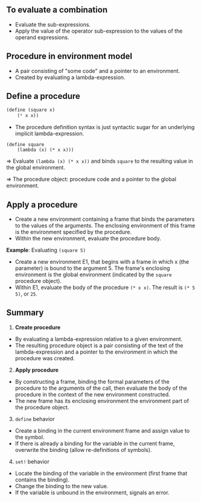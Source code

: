 ## To evaluate a combination

- Evaluate the sub-expressions.
- Apply the value of the operator sub-expression to the values of the operand expressions.

## Procedure in environment model

- A pair consisting of "some code" and a pointer to an environment.
- Created by evaluating a lambda-expression.

## Define a procedure

```scheme
(define (square x)
    (* x x))
```

- The procedure definition syntax is just syntactic sugar for an underlying implicit lambda-expression.

```
(define square
    (lambda (x) (* x x)))
```

=> Evaluate `(lambda (x) (* x x))` and binds `square` to the resulting value in the global environment.

=> The procedure object: procedure code and a pointer to the global environment.

## Apply a procedure

- Create a new environment containing a frame that binds the parameters to the values of the arguments. The enclosing environment of this frame is the environment specified by the procedure.
- Within the new environment, evaluate the procedure body.

**Example**: Evaluating `(square 5)`

- Create a new environment E1, that begins with a frame in which x (the parameter) is bound to the argument 5. The frame's enclosing environment is the global environment (indicated by the `square` procedure object).
- Within E1, evaluate the body of the procedure `(* x x)`. The result is `(* 5 5)`, or `25`.

## Summary

1. **Create procedure**

- By evaluating a lambda-expression relative to a given environment.
- The resulting procedure object is a pair consisting of the text of the lambda-expression and a pointer to the environment in which the procedure was created.

2. **Apply procedure**

- By constructing a frame, binding the formal parameters of the procedure to the arguments of the call, then evaluate the body of the procedure in the context of the new environment constructed.
- The new frame has its enclosing environment the environment part of the procedure object.

3. `define` behavior
- Create a binding in the current environment frame and assign value to the symbol.
- If there is already a binding for the variable in the current frame, overwrite the binding (allow re-definitions of symbols).

4. `set!` behavior
- Locate the binding of the variable in the environment (first frame that contains the binding).
- Change the binding to the new value.
- If the variable is unbound in the environment, signals an error.
